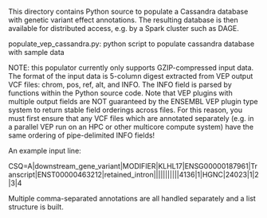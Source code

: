This directory contains Python source to populate a Cassandra database with genetic variant effect annotations.  The resulting database is then available for distributed access, e.g. by a Spark cluster such as DAGE.

populate_vep_cassandra.py: python script to populate cassandra database with sample data

NOTE: this populator currently only supports GZIP-compressed input data.  The format of the input data is 5-column digest extracted from VEP output VCF files: chrom, pos, ref, alt, and INFO.  The INFO field is parsed by functions within the Python source code.  Note that VEP plugins with multiple output fields are NOT guaranteed by the ENSEMBL VEP plugin type system to return stable field orderings across files.  For this reason, you must first ensure that any VCF files which are annotated separately (e.g. in a parallel VEP run on an HPC or other multicore compute system) have the same ordering of pipe-delimited INFO fields!

An example input line:

CSQ=A|downstream_gene_variant|MODIFIER|KLHL17|ENSG00000187961|Transcript|ENST00000463212|retained_intron|||||||||||4136|1|HGNC|24023|1|2|3|4

Multiple comma-separated annotations are all handled separately and a list structure is built.
